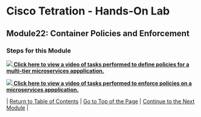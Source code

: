 # Cisco Tetration - Hands-On Lab
  
## Module22: Container Policies and Enforcement
  

### Steps for this Module  
  

<a href="https://cisco-tetration-hol-content.s3.amazonaws.com/videos/26_sock_shop_policy_def.mp4" style="font-weight:bold" title="Container Policy Definition"><img src="https://onstakinc.github.io/cisco-tetration-hol/labguide/diagrams/images/video_icon_mini.png"> Click here to view a video of tasks performed to define policies for a multi-tier microservices appplication.</a>
  
<a href="https://cisco-tetration-hol-content.s3.amazonaws.com/videos/27_sock_shop_enforcement.mp4" style="font-weight:bold" title="Container Policy Enforcement"><img src="https://onstakinc.github.io/cisco-tetration-hol/labguide/diagrams/images/video_icon_mini.png"> Click here to view a video of tasks performed to enforce policies on a microservices appplication.</a>

  

| [Return to Table of Contents](https://onstakinc.github.io/cisco-tetration-hol/labguide/) | [Go to Top of the Page](https://onstakinc.github.io/cisco-tetration-hol/labguide/module22/) | [Continue to the Next Module](https://onstakinc.github.io/cisco-tetration-hol/labguide/module23/) |
